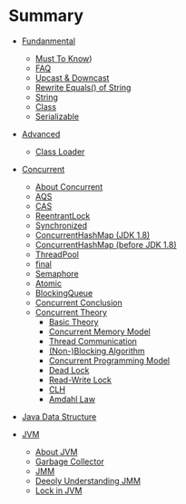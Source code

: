 # Summary

* [Fundanmental]()
  * [Must To Know](/Fundamental/Fundamental.md))
  * [FAQ](/Fundamental/FAQ.md)
  * [Upcast & Downcast](/Fundamental/Upcast_Downcast.md)
  * [Rewrite Equals() of String](/Fundamental/StringEquals.md)
  * [String](/Fundamental/String.md)
  * [Class](/Fundamental/Class.md)
  * [Serializable](/Fundamental/Serializable.md)

* [Advanced](/Advanced/Advanced.md)
  * [Class Loader](/Advanced/ClassLoader.md)

* [Concurrent]()
  * [About Concurrent](/Concurrent/AboutConcurrent.md)
  * [AQS](/Concurrent/AQS.md)
  * [CAS](/Concurrent/CAS.md)
  * [ReentrantLock](/Concurrent/ReentrantLock.md)
  * [Synchronized](/Concurrent/Synchronized.md)
  * [ConcurrentHashMap (JDK 1.8)](/Concurrent/ConcurrentHashMap_8.md)
  * [ConcurrentHashMap (before JDK 1.8)](/Concurrent/ConcurrentHashMap_7.md)
  * [ThreadPool](/Concurrent/ThreadPool.md)
  * [final](/Concurrent/final.md)
  * [Semaphore](/Concurrent/Semaphore.md)
  * [Atomic](/Concurrent/Atomic.md)
  * [BlockingQueue](/Concurrent/BlockingQueue.md)
  * [Concurrent Conclusion](/Concurrent/ConcurrentConclusion.md)
  * [Concurrent Theory]()
    * [Basic Theory](/Concurrent/Theory/theory.md)
    * [Concurrent Memory Model](/Concurrent/Theory/ConcurrentMemModel.md)
    * [Thread Communication](/Concurrent/Theory/ThreadComm.md)
    * [(Non-)Blocking Algorithm](/Concurrent/Theory/NonBlockingAlgorithm.md)
    * [Concurrent Programming Model](/Concurrent/Theory/ConPgmMdl.md)
    * [Dead Lock](/Concurrent/Theory/DeadLock.md)
    * [Read-Write Lock](/Concurrent/Theory/RWLock.md)
    * [CLH](/Concurrent/Theory/CLH.md)
    * [Amdahl Law](/Concurrent/Theory/Amdahl.md)

* [Java Data Structure](/Java_Data_Structure/JavaDataStructure.md)

* [JVM]()
  * [About JVM](/JVM/JVM.md)
  * [Garbage Collector](/JVM/GarbageCollector.md)
  * [JMM](/JVM/JMM.md)
  * [Deeoly Understanding JMM](/JVM/JMM++.md)
  * [Lock in JVM](/JVM/LockJVM.md)
